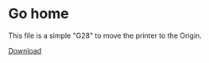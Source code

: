 # Go home

This file is a simple "G28" to move the printer to the Origin.

[Download](https://raw.githubusercontent.com/gheja/101hero/g-code/01_go_home/101hero)
